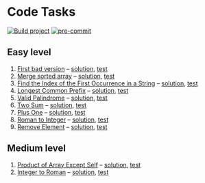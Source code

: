 # Code Tasks

[![Build project](https://github.com/IT-Enduro/code-tasks/actions/workflows/build.yml/badge.svg?branch=master)](https://github.com/IT-Enduro/code-tasks/actions/workflows/build.yml)
[![pre-commit](https://img.shields.io/badge/pre--commit-enabled-brightgreen?logo=pre-commit)](https://github.com/pre-commit/pre-commit)

## Easy level

1. [First bad version](https://leetcode.com/problems/first-bad-version/) – [solution](src/main/kotlin/ru/romanow/FirstBadVersion.kt), [test](src/test/kotlin/ru/romanow/FirstBadVersionTest.kt)
2. [Merge sorted array](https://leetcode.com/problems/merge-sorted-array/) – [solution](src/main/kotlin/ru/romanow/MergeSortedArrays.kt), [test](src/test/kotlin/ru/romanow/MergeSortedArraysTest.kt)
3. [Find the Index of the First Occurrence in a String](https://leetcode.com/problems/find-the-index-of-the-first-occurrence-in-a-string/) – [solution](src/main/kotlin/ru/romanow/FirstOccurrenceInAString.kt), [test](src/test/kotlin/ru/romanow/FirstOccurrenceInAStringTest.kt)
4. [Longest Common Prefix](https://leetcode.com/problems/longest-common-prefix/) – [solution](src/main/kotlin/ru/romanow/LongestCommonPrefix.kt), [test](src/test/kotlin/ru/romanow/LongestCommonPrefixTest.kt)
5. [Valid Palindrome](https://leetcode.com/problems/valid-palindrome/) – [solution](src/main/kotlin/ru/romanow/ValidPalindrome.kt), [test](src/test/kotlin/ru/romanow/ValidPalindromeTest.kt)
6. [Two Sum](https://leetcode.com/problems/two-sum/) – [solution](src/main/kotlin/ru/romanow/TwoSum.kt), [test](src/test/kotlin/ru/romanow/TwoSumTest.kt)
7. [Plus One](https://leetcode.com/problems/plus-one/) – [solution](src/main/kotlin/ru/romanow/PlusOne.kt), [test](src/test/kotlin/ru/romanow/PlusOneTest.kt)
8. [Roman to Integer](https://leetcode.com/problems/roman-to-integer/) – [solution](src/main/kotlin/ru/romanow/RomanToInteger.kt), [test](src/test/kotlin/ru/romanow/RomanToIntegerTest.kt)
9. [Remove Element](https://leetcode.com/problems/remove-element/) – [solution](src/main/kotlin/ru/romanow/RemoveElement.kt), [test](src/test/kotlin/ru/romanow/RemoveElementTest.kt)

## Medium level

1. [Product of Array Except Self](https://leetcode.com/problems/product-of-array-except-self/) – [solution](src/main/kotlin/ru/romanow/ProductOfArrayExceptSelf.kt), [test](src/test/kotlin/ru/romanow/ProductOfArrayExceptSelfTest.kt)
2. [Integer to Roman](https://leetcode.com/problems/integer-to-roman/) – [solution](src/main/kotlin/ru/romanow/IntegerToRoman.kt), [test](src/test/kotlin/ru/romanow/IntegerToRomanTest.kt)
